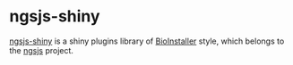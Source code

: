 # ngsjs-shiny

[ngsjs-shiny](https://github.com/ngsjs/ngsjs-shiny) is a shiny plugins library of [BioInstaller](https://github.com/JhuangLab/BioInstaller) style, which belongs to the [ngsjs](https://github.com/ngsjs/ngsjs) project.

